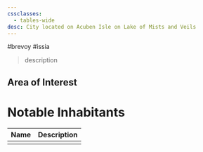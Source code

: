 ```yaml
---
cssclasses:
  - tables-wide
desc: City located on Acuben Isle on Lake of Mists and Veils
---
```

#brevoy #issia 

>description

## Area of Interest


# Notable Inhabitants

| Name | Description |
| ---- | ----------- |
|      |             |